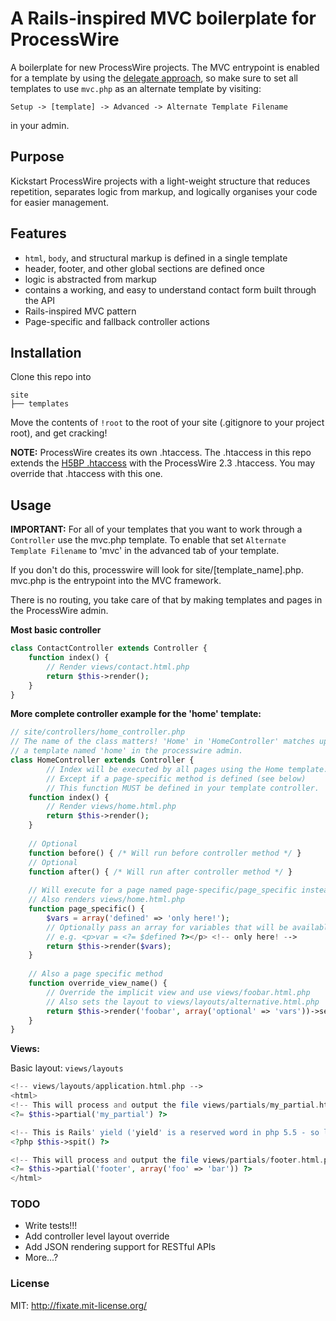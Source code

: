 # A Rails-inspired MVC boilerplate for ProcessWire

A boilerplate for new ProcessWire projects. The MVC entrypoint is enabled for a template by using the [delegate approach](http://processwire.com/talk/topic/740-a-different-way-of-using-templates-delegate-approach/), so make sure to set all templates to use `mvc.php` as an alternate template by visiting:

```
Setup -> [template] -> Advanced -> Alternate Template Filename
```
in your admin.

## Purpose

Kickstart ProcessWire projects with a light-weight structure that reduces repetition, separates logic from markup, and logically organises your code for easier management.

## Features

- `html`, `body`, and structural markup is defined in a single template
- header, footer, and other global sections are defined once
- logic is abstracted from markup
- contains a working, and easy to understand contact form built through the API
- Rails-inspired MVC pattern
- Page-specific and fallback controller actions

## Installation

Clone this repo into

```
site
├── templates
```

Move the contents of `!root` to the root of your site (.gitignore to your project root), and get cracking!

**NOTE:** ProcessWire creates its own .htaccess. The .htaccess in this repo extends the [H5BP .htaccess](https://github.com/h5bp/html5-boilerplate/blob/master/.htaccess) with the ProcessWire 2.3 .htaccess. You may override that .htaccess with this one.

## Usage

**IMPORTANT:** For all of your templates that you want to work through a `Controller` use the mvc.php template. To enable that set `Alternate Template Filename` to 'mvc' in the advanced tab of your template.

If you don't do this, processwire will look for site/[template_name].php. mvc.php is the entrypoint into
the MVC framework.

There is no routing, you take care of that by making templates and pages in the ProcessWire admin.

**Most basic controller**

```php
class ContactController extends Controller {
	function index() {
		// Render views/contact.html.php
		return $this->render();
	}
}
```
	

**More complete controller example for the 'home' template:**

```php
// site/controllers/home_controller.php
// The name of the class matters! 'Home' in 'HomeController' matches up to
// a template named 'home' in the processwire admin.
class HomeController extends Controller {
        // Index will be executed by all pages using the Home template.
        // Except if a page-specific method is defined (see below)
        // This function MUST be defined in your template controller.
	function index() {
		// Render views/home.html.php
		return $this->render();
	}
	
	// Optional
	function before() { /* Will run before controller method */ }
	// Optional
	function after() { /* Will run after controller method */ }
	
	// Will execute for a page named page-specific/page_specific instead of index()
	// Also renders views/home.html.php
	function page_specific() {
	   	$vars = array('defined' => 'only here!');
		// Optionally pass an array for variables that will be available in the view
		// e.g. <p>var = <?= $defined ?></p> <!-- only here! -->
		return $this->render($vars);
	}
	
	// Also a page specific method
	function override_view_name() {
	  	// Override the implicit view and use views/foobar.html.php
	  	// Also sets the layout to views/layouts/alternative.html.php
		return $this->render('foobar', array('optional' => 'vars'))->set_layout('alternative');
	}
}
```

**Views:**

Basic layout: `views/layouts`

```php
<!-- views/layouts/application.html.php -->
<html>
<!-- This will process and output the file views/partials/my_partial.html.php -->
<?= $this->partial('my_partial') ?>

<!-- This is Rails' yield ('yield' is a reserved word in php 5.5 - so let's 'spit' the content out) -->
<?php $this->spit() ?>

<!-- This will process and output the file views/partials/footer.html.php with the variable foo-->
<?= $this->partial('footer', array('foo' => 'bar')) ?>
</html>

```

### TODO

- Write tests!!!
- Add controller level layout override
- Add JSON rendering support for RESTful APIs
- More...?

### License

MIT: http://fixate.mit-license.org/
